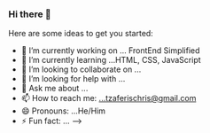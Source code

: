 ### Hi there 👋



Here are some ideas to get you started:

- 🔭 I’m currently working on ... FrontEnd Simplified
- 🌱 I’m currently learning ...HTML, CSS, JavaScript
- 👯 I’m looking to collaborate on ...
- 🤔 I’m looking for help with ...
- 💬 Ask me about ...
- 📫 How to reach me: ...tzaferischris@gmail.com
- 😄 Pronouns: ...He/Him
- ⚡ Fun fact: ...
-->

